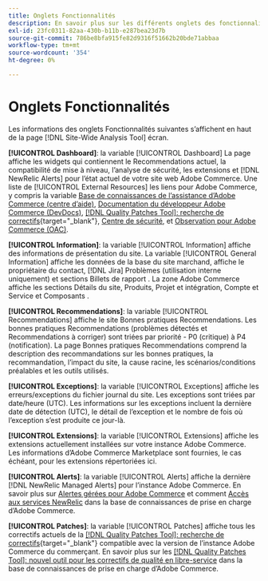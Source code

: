 ```yaml
---
title: Onglets Fonctionnalités
description: En savoir plus sur les différents onglets des fonctionnalités dans la section [!DNL Site-Wide Analysis Tool]
exl-id: 23fc0311-82aa-430b-b11b-e287bea23d7b
source-git-commit: 786be8bfa915fe82d9316f51662b20bde71abbaa
workflow-type: tm+mt
source-wordcount: '354'
ht-degree: 0%

---
```


# Onglets Fonctionnalités

Les informations des onglets Fonctionnalités suivantes s’affichent en haut de la page [!DNL Site-Wide Analysis Tool] écran.

**[!UICONTROL Dashboard]**: la variable [!UICONTROL Dashboard] La page affiche les widgets qui contiennent le Recommendations actuel, la compatibilité de mise à niveau, l’analyse de sécurité, les extensions et [!DNL NewRelic Alerts] pour l’état actuel de votre site web Adobe Commerce. Une liste de [!UICONTROL External Resources] les liens pour Adobe Commerce, y compris la variable [Base de connaissances de l’assistance d’Adobe Commerce (centre d’aide)](https://experienceleague.adobe.com/docs/commerce-knowledge-base/kb/overview.html), [Documentation du développeur Adobe Commerce (DevDocs)](https://developer.adobe.com/commerce/docs/), [[!DNL Quality Patches Tool]: recherche de correctifs](https://experienceleague.adobe.com/tools/commerce-quality-patches/index.html){target="_blank"}, [Centre de sécurité](https://helpx.adobe.com/security.html), et [Observation pour Adobe Commerce (OAC)](https://experienceleague.adobe.com/docs/commerce-operations/tools/observation-for-adobe-commerce/intro.html).

**[!UICONTROL Information]**: la variable [!UICONTROL Information] affiche des informations de présentation du site.
La variable [!UICONTROL General Information] affiche les données de la base du site marchand, affiche le propriétaire du contact, [!DNL Jira] Problèmes (utilisation interne uniquement) et sections Billets de rapport .
La zone Adobe Commerce affiche les sections Détails du site, Produits, Projet et intégration, Compte et Service et Composants .

**[!UICONTROL Recommendations]**: la variable [!UICONTROL Recommendations] affiche le site Bonnes pratiques Recommendations. Les bonnes pratiques Recommendations (problèmes détectés et Recommendations à corriger) sont triées par priorité - P0 (critique) à P4 (notification).
La page Bonnes pratiques Recommendations comprend la description des recommandations sur les bonnes pratiques, la recommandation, l’impact du site, la cause racine, les scénarios/conditions préalables et les outils utilisés.

**[!UICONTROL Exceptions]**: la variable [!UICONTROL Exceptions] affiche les erreurs/exceptions du fichier journal du site. Les exceptions sont triées par date/heure (UTC).
Les informations sur les exceptions incluent la dernière date de détection (UTC), le détail de l’exception et le nombre de fois où l’exception s’est produite ce jour-là.

**[!UICONTROL Extensions]**: la variable [!UICONTROL Extensions] affiche les extensions actuellement installées sur votre instance Adobe Commerce. Les informations d’Adobe Commerce Marketplace sont fournies, le cas échéant, pour les extensions répertoriées ici.

**[!UICONTROL Alerts]**: la variable [!UICONTROL Alerts] affiche la dernière [!DNL NewRelic Managed Alerts] pour l’instance Adobe Commerce. En savoir plus sur [Alertes gérées pour Adobe Commerce](https://experienceleague.adobe.com/docs/commerce-knowledge-base/kb/support-tools/managed-alerts/managed-alerts-for-magento-commerce.html) et comment [Accès aux services NewRelic](https://experienceleague.adobe.com/docs/commerce-knowledge-base/kb/faq/access-new-relic-services.html) dans la base de connaissances de prise en charge d’Adobe Commerce.

**[!UICONTROL Patches]**: la variable [!UICONTROL Patches] affiche tous les correctifs actuels de la [[!DNL Quality Patches Tool]: recherche de correctifs](https://experienceleague.adobe.com/tools/commerce-quality-patches/index.html){target="_blank"} compatible avec la version de l’instance Adobe Commerce du commerçant. En savoir plus sur les [[!DNL Quality Patches Tool]: nouvel outil pour les correctifs de qualité en libre-service](https://experienceleague.adobe.com/docs/commerce-knowledge-base/kb/announcements/commerce-announcements/magento-quality-patches-released-new-tool-to-self-serve-quality-patches.html) dans la base de connaissances de prise en charge d’Adobe Commerce.
